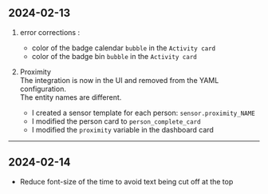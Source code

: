 ## 2024-02-13

1. error corrections :   
    - color of the badge calendar `bubble` in the `Activity card`  
    - color of the badge bin `bubble` in the `Activity card`  

2. Proximity  
The integration is now in the UI and removed from the YAML configuration.  
The entity names are different.  
    - I created a sensor template for each person: `sensor.proximity_NAME`  
    - I modified the person card to `person_complete_card` 
    - I modified the `proximity` variable in the dashboard card   

---

## 2024-02-14  

- Reduce font-size of the time to avoid text being cut off at the top